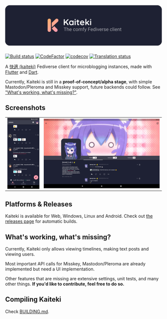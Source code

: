 # ![Kaiteki](assets/readme-banner.svg)

[![Build status](https://img.shields.io/github/actions/workflow/status/Kaiteki-Fedi/Kaiteki/ci.yml?branch=master)](https://github.com/Kaiteki-Fedi/Kaiteki/actions/workflows/ci.yml) [![CodeFactor](https://www.codefactor.io/repository/github/kaiteki-fedi/kaiteki/badge)](https://www.codefactor.io/repository/github/kaiteki-fedi/kaiteki) [![codecov](https://codecov.io/gh/Kaiteki-Fedi/Kaiteki/branch/master/graph/badge.svg?token=AFWBGW0XE4)](https://codecov.io/gh/Kaiteki-Fedi/Kaiteki)
[![Translation status](https://hosted.weblate.org/widgets/kaiteki/-/kaiteki/svg-badge.svg)](https://hosted.weblate.org/engage/kaiteki/)

A [快適 (kaiteki)](http://takoboto.jp/?w=1200120) Fediverse client for microblogging instances, made with [Flutter](https://flutter.dev/) and [Dart](https://dart.dev/).

Currently, Kaiteki is still in a **proof-of-concept/alpha stage**, with simple Mastodon/Pleroma and Misskey support, future backends could follow. See ["What's working, what's missing?"](#whats-working-whats-missing).

## Screenshots

<table>
    <td><img src="assets/screenshots/misskey-feed-phone.jpg" width="110" alt="Screenshot of a Misskey feed inside Kaiteki on a phone"></td>
    <td><img src="assets/screenshots/pleroma-user-tablet.jpg" width="400" alt="Screenshot of an user inside Kaiteki on a tablet"></td>
</table>

## Platforms & Releases

Kaiteki is available for Web, Windows, Linux and Android. Check out [the releases page](https://github.com/Kaiteki-Fedi/Kaiteki/releases) for automatic builds.

## What's working, what's missing?

Currently, Kaiteki only allows viewing timelines, making text posts and viewing users.

Most important API calls for Misskey, Mastodon/Pleroma are already implemented but need a UI implementation.

Other features that are missing are extensive settings, unit tests, and many other things. **If you'd like to contribute, feel free to do so.**

## Compiling Kaiteki

Check [BUILDING.md](/BUILDING.md).
